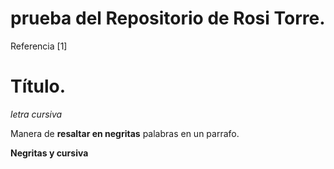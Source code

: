 # prueba del Repositorio de Rosi Torre.

Referencia [1]

# Título.
_letra cursiva_

Manera de **resaltar en negritas** palabras en un parrafo.

__**Negritas y cursiva**__


